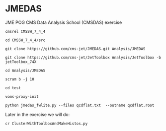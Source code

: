 JMEDAS
======

JME POG CMS Data Analysis School (CMSDAS) exercise



`cmsrel CMSSW_7_4_4`

`cd CMSSW_7_4_4/src`

`git clone https://github.com/cms-jet/JMEDAS.git Analysis/JMEDAS`

`git clone https://github.com/cms-jet/JetToolbox Analysis/JetToolbox -b jetToolbox_74X`

`cd Analysis/JMEDAS`

`scram b -j 10`

`cd test`

`voms-proxy-init`

`python jmedas_fwlite.py --files qcdflat.txt  --outname qcdflat.root`

Later in the exercise we will do:

`cr ClusterWithToolboxAndMakeHistos.py`
